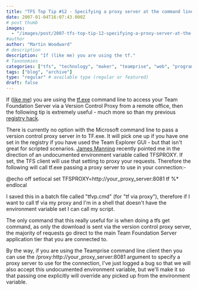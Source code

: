 ```yaml
---
title: "TFS Top Tip #12 - Specifying a proxy server at the command line"
date: 2007-01-04T16:07:43.000Z
# post thumb
images:
  - "/images/post/2007-tfs-top-tip-12-specifying-a-proxy-server-at-the-command-line.jpg"
#author
author: "Martin Woodward"
# description
description: "If (like me) you are using the tf."
# Taxonomies
categories: ["tfs", "technology", "maker", "teamprise", "web", "programming"]
tags: ["blog", "archive"]
type: "regular" # available type (regular or featured)
draft: false
---
```


If ([like me](http://www.woodwardweb.com/vsts/000273.html)) you are using the [tf.exe](<http://msdn2.microsoft.com/en-us/cc31bk2e(VS.80).aspx>) command line to access your Team Foundation Server via a Version Control Proxy from a remote office, then the following tip is extremely useful - much more so than my previous [registry hack](http://www.woodwardweb.com/vsts/000286.html).

There is currently no option with the Microsoft command line to pass a version control proxy server in to TF.exe. It will pick one up if you have one set in the registry if you have used the Team Explorer GUI - but that isn't great for scripted scenarios. [James Manning](http://blogs.msdn.com/jmanning/) recently pointed me in the direction of an undocumented environment variable called TFSPROXY. If set, the TFS client will use that setting to proxy your requests. Therefore the following will call tf.exe passing a proxy server to use in your connection:-

@echo off
setlocal
set TFSPROXY=http://your_proxy_server:8081
tf %\*
endlocal

I saved this in a batch file called "tfvp.cmd" (for "tf via proxy"), therefore if I want to call tf via my proxy and I'm in a shell that doesn't have the environment variable set I can call my script.

The only command that this really useful for is when doing a tfs get command, as only the download is sent via the version control proxy server, the majority of requests go direct to the main Team Foundation Server application tier that you are connected to.

By the way, if you are using the Teamprise command line client then you can use the /proxy:http://your_proxy_server:8081 argument to specify a proxy server to use for the connection, I've just logged a bug so that we will also accept this undocumented environment variable, but we'll make it so that passing one explicitly will override any picked up from the environment variable.
